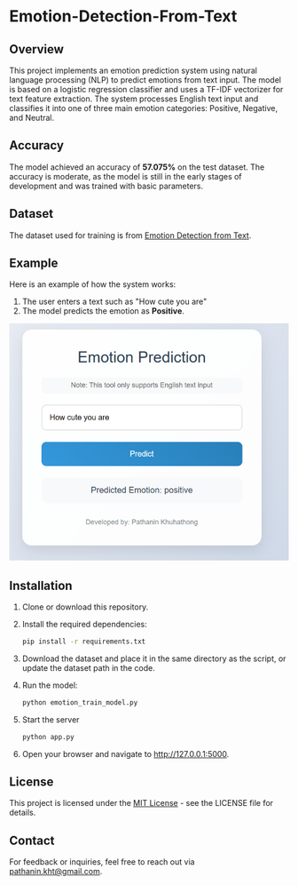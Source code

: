 # Emotion-Detection-From-Text

## Overview
This project implements an emotion prediction system using natural language processing (NLP) to predict emotions from text input. The model is based on a logistic regression classifier and uses a TF-IDF vectorizer for text feature extraction. The system processes English text input and classifies it into one of three main emotion categories: Positive, Negative, and Neutral. 

## Accuracy
The model achieved an accuracy of **57.075%** on the test dataset. The accuracy is moderate, as the model is still in the early stages of development and was trained with basic parameters. 

## Dataset
The dataset used for training is from [Emotion Detection from Text](https://www.kaggle.com/datasets/pashupatigupta/emotion-detection-from-text/data).

## Example
Here is an example of how the system works:
1. The user enters a text such as "How cute you are"
2. The model predicts the emotion as **Positive**.
   
![Testcase](https://github.com/pathanin-kht/Emotion-Detection-From-Text/blob/c9c8f46de01477fd9b82cc3c2aa8ae882d665d6a/TestCase.png)

## Installation
1. Clone or download this repository.
2. Install the required dependencies:
   
   ```bash
   pip install -r requirements.txt
4. Download the dataset and place it in the same directory as the script, or update the dataset path in the code.
5. Run the model:
   
   ```bash
   python emotion_train_model.py
   ```
7. Start the server
   
   ```bash
   python app.py

9. Open your browser and navigate to http://127.0.0.1:5000.

## License
This project is licensed under the [MIT License](LICENSE) - see the LICENSE file for details.

## Contact
For feedback or inquiries, feel free to reach out via [pathanin.kht@gmail.com](pathanin.kht@gmail.com).


